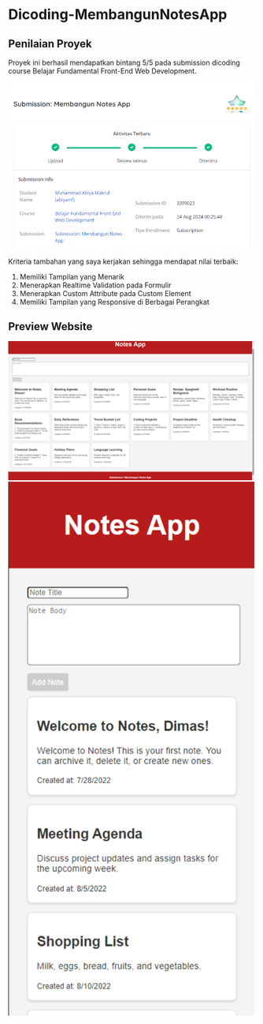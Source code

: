 # Dicoding-MembangunNotesApp
## Penilaian Proyek

Proyek ini berhasil mendapatkan bintang 5/5 pada submission dicoding course Belajar Fundamental Front-End Web Development.

<img src="https://raw.githubusercontent.com/AbiyaMakruf/Dicoding-MembangunNotesApp/main/assets/images/nilai.png" width="500">

Kriteria tambahan yang saya kerjakan sehingga mendapat nilai terbaik:

1. Memiliki Tampilan yang Menarik
2. Menerapkan Realtime Validation pada Formulir
3. Menerapkan Custom Attribute pada Custom Element
4. Memiliki Tampilan yang Responsive di Berbagai Perangkat


## Preview Website

<img src="https://raw.githubusercontent.com/AbiyaMakruf/Dicoding-MembangunNotesApp/main/assets/images/preview-1.png" width="500">

<img src="https://raw.githubusercontent.com/AbiyaMakruf/Dicoding-MembangunNotesApp/main/assets/images/preview-2.png" width="500">
